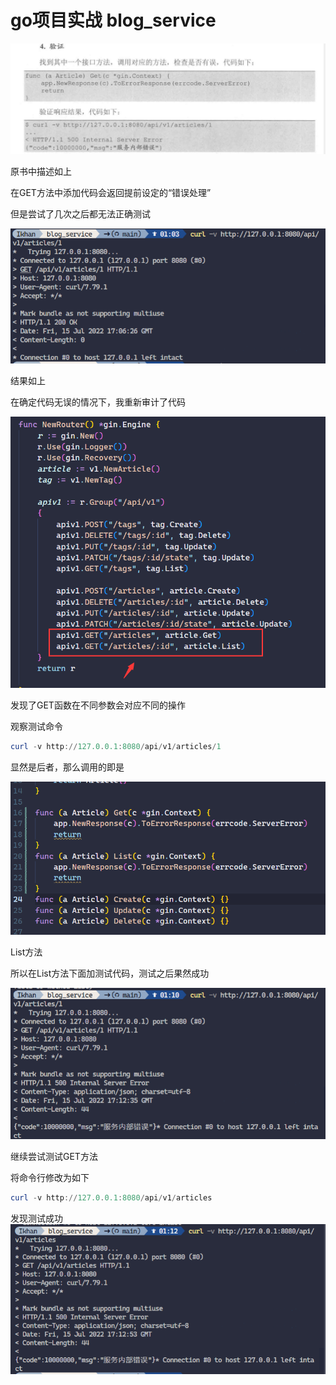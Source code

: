 # go项目实战 blog_service

![image-20220716011358924](https://github.com/0x401000Nu1l/golang_blog_service/blob/main/md_img/image-20220716011358924.png)

原书中描述如上 

在GET方法中添加代码会返回提前设定的“错误处理”

但是尝试了几次之后都无法正确测试

![image-20220716011543679](https://github.com/0x401000Nu1l/golang_blog_service/blob/main/md_img/image-20220716011543679.png)

结果如上

在确定代码无误的情况下，我重新审计了代码

![image-20220716011627893](https://github.com/0x401000Nu1l/golang_blog_service/blob/main/md_img/image-20220716011627893.png)

发现了GET函数在不同参数会对应不同的操作

观察测试命令 

```powershell
curl -v http://127.0.0.1:8080/api/v1/articles/1
```

显然是后者，那么调用的即是

![image-20220716011745412](https://github.com/0x401000Nu1l/golang_blog_service/blob/main/md_img/image-20220716011745412.png)

List方法

所以在List方法下面加测试代码，测试之后果然成功

![image-20220716011825242](https://github.com/0x401000Nu1l/golang_blog_service/blob/main/md_img/image-20220716011825242.png)

继续尝试测试GET方法

将命令行修改为如下 


```powershell
curl -v http://127.0.0.1:8080/api/v1/articles
```

发现测试成功
![image-20220716011913790](https://github.com/0x401000Nu1l/golang_blog_service/blob/main/md_img/image-20220716011913790.png)

